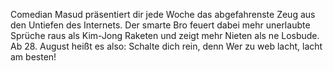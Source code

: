 Comedian Masud präsentiert dir jede Woche das abgefahrenste Zeug aus den Untiefen des Internets. Der smarte Bro feuert dabei mehr unerlaubte Sprüche raus als Kim-Jong Raketen und zeigt mehr Nieten als ne Losbude. Ab 28. August heißt es also: Schalte dich rein, denn Wer zu web lacht, lacht am besten!